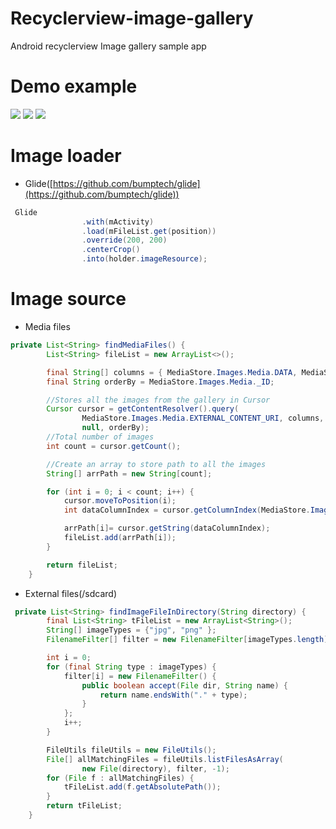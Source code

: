 # Recyclerview-image-gallery
Android recyclerview Image gallery sample app

# Demo example

![](https://github.com/suhanlee/recyclerview-image-gallery/blob/master/screenshot/1.png)
![](https://github.com/suhanlee/recyclerview-image-gallery/blob/master/screenshot/2.png)
![](https://github.com/suhanlee/recyclerview-image-gallery/blob/master/screenshot/3.png)

# Image loader
- Glide([https://github.com/bumptech/glide](https://github.com/bumptech/glide))
```java
 Glide
                .with(mActivity)
                .load(mFileList.get(position))
                .override(200, 200)
                .centerCrop()
                .into(holder.imageResource);
```
# Image source
- Media files
``` java
private List<String> findMediaFiles() {
        List<String> fileList = new ArrayList<>();

        final String[] columns = { MediaStore.Images.Media.DATA, MediaStore.Images.Media._ID };
        final String orderBy = MediaStore.Images.Media._ID;

        //Stores all the images from the gallery in Cursor
        Cursor cursor = getContentResolver().query(
                MediaStore.Images.Media.EXTERNAL_CONTENT_URI, columns, null,
                null, orderBy);
        //Total number of images
        int count = cursor.getCount();

        //Create an array to store path to all the images
        String[] arrPath = new String[count];

        for (int i = 0; i < count; i++) {
            cursor.moveToPosition(i);
            int dataColumnIndex = cursor.getColumnIndex(MediaStore.Images.Media.DATA);

            arrPath[i]= cursor.getString(dataColumnIndex);
            fileList.add(arrPath[i]);
        }

        return fileList;
    }
 ```
- External files(/sdcard)
```java
 private List<String> findImageFileInDirectory(String directory) {
        final List<String> tFileList = new ArrayList<String>();
        String[] imageTypes = {"jpg", "png" };
        FilenameFilter[] filter = new FilenameFilter[imageTypes.length];

        int i = 0;
        for (final String type : imageTypes) {
            filter[i] = new FilenameFilter() {
                public boolean accept(File dir, String name) {
                    return name.endsWith("." + type);
                }
            };
            i++;
        }

        FileUtils fileUtils = new FileUtils();
        File[] allMatchingFiles = fileUtils.listFilesAsArray(
                new File(directory), filter, -1);
        for (File f : allMatchingFiles) {
            tFileList.add(f.getAbsolutePath());
        }
        return tFileList;
    }
```
